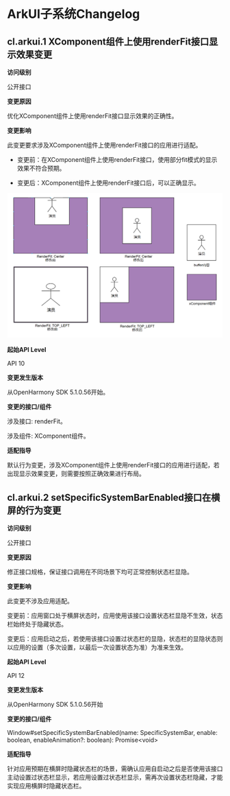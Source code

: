 # ArkUI子系统Changelog


## cl.arkui.1 XComponent组件上使用renderFit接口显示效果变更

**访问级别**

公开接口

**变更原因**

优化XComponent组件上使用renderFit接口显示效果的正确性。

**变更影响**

此变更要求涉及XComponent组件上使用renderFit接口的应用进行适配。

- 变更前：在XComponent组件上使用renderFit接口，使用部分fit模式的显示效果不符合预期。
  
- 变更后：XComponent组件上使用renderFit接口后，可以正确显示。

![变更前后效果](figures/renderFit/renderFit.png)

**起始API Level**

API 10

**变更发生版本**

从OpenHarmony SDK 5.1.0.56开始。

**变更的接口/组件**

涉及接口: renderFit。

涉及组件: XComponent组件。

**适配指导**

默认行为变更，涉及XComponent组件上使用renderFit接口的应用进行适配，若出现显示效果变更，则需要按照正确效果进行布局。

## cl.arkui.2 setSpecificSystemBarEnabled接口在横屏的行为变更

**访问级别**

公开接口

**变更原因**

修正接口规格，保证接口调用在不同场景下均可正常控制状态栏显隐。

**变更影响**

此变更不涉及应用适配。

变更前：应用窗口处于横屏状态时，应用使用该接口设置状态栏显隐不生效，状态栏始终处于隐藏状态。

变更后：应用启动之后，若使用该接口设置过状态栏的显隐，状态栏的显隐状态则以应用的设置（多次设置，以最后一次设置状态为准）为准来生效。

**起始API Level**

API 12

**变更发生版本**

从OpenHarmony SDK 5.1.0.56开始

**变更的接口/组件**

Window#setSpecificSystemBarEnabled(name: SpecificSystemBar, enable: boolean, enableAnimation?: boolean): Promise\<void\>

**适配指导**

针对应用预期在横屏时隐藏状态栏的场景，需确认应用自启动之后是否使用该接口主动设置过状态栏显示，若应用设置过状态栏显示，需再次设置状态栏隐藏，才能实现应用横屏时隐藏状态栏。
